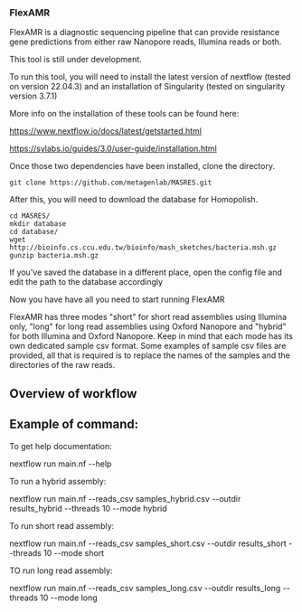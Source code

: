 ### FlexAMR

FlexAMR is a diagnostic sequencing pipeline that can provide resistance gene predictions from either raw Nanopore reads, Illumina reads or both.

This tool is still under development.

To run this tool, you will need to install the latest version of nextflow (tested on version 22.04.3) and an installation of Singularity (tested on singularity version 3.7.1)

More info on the installation of these tools can be found here:

https://www.nextflow.io/docs/latest/getstarted.html

https://sylabs.io/guides/3.0/user-guide/installation.html

Once those two dependencies have been installed, clone the directory. 

```
git clone https://github.com/metagenlab/MASRES.git
```

After this, you will need to download the database for Homopolish.

```
cd MASRES/
mkdir database
cd database/
wget http://bioinfo.cs.ccu.edu.tw/bioinfo/mash_sketches/bacteria.msh.gz
gunzip bacteria.msh.gz
```
If you've saved the database in a different place, open the config file and edit the path to the database accordingly

Now you have have all you need to start running FlexAMR

FlexAMR has three modes "short" for short read assemblies using Illumina only, "long" for long read assemblies using Oxford Nanopore and
"hybrid" for both Illumina and Oxford Nanopore. Keep in mind that each mode has its own dedicated sample csv format. Some examples of sample csv files 
are provided, all that is required is to replace the names of the samples and the directories of the raw reads.

## Overview of workflow


## Example of command:

To get help documentation:

nextflow run main.nf --help

To run a hybrid assembly:

nextflow run main.nf --reads_csv samples_hybrid.csv --outdir results_hybrid --threads 10 --mode hybrid

To run short read assembly:

nextflow run main.nf --reads_csv samples_short.csv --outdir results_short --threads 10 --mode short

TO run long read assembly:

nextflow run main.nf --reads_csv samples_long.csv --outdir results_long --threads 10 --mode long
